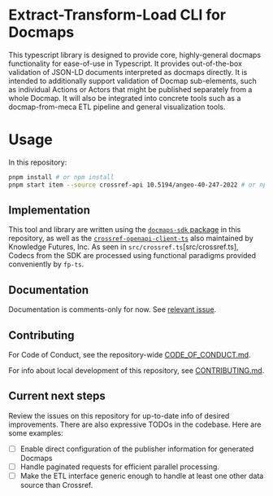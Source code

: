 # Extract-Transform-Load CLI for Docmaps

This typescript library is designed to provide core, highly-general docmaps
functionality for ease-of-use in Typescript. It provides out-of-the-box
validation of JSON-LD documents interpreted as docmaps directly. It is intended
to additionally support validation of Docmap sub-elements, such as individual
Actions or Actors that might be published separately from a whole Docmap. It
will also be integrated into concrete tools such as a docmap-from-meca ETL pipeline
and general visualization tools.

# Usage

In this repository:

```bash
pnpm install # or npm install
pnpm start item --source crossref-api 10.5194/angeo-40-247-2022 # or npm start
```

## Implementation

This tool and library are written using the [`docmaps-sdk` package](/packages/ts-sdk)
in this repository, as well as the [`crossref-openapi-client-ts`](https://github.com/Docmaps-Project/crossref-openapi-client-ts)
also maintained by Knowledge Futures, Inc. As seen in `src/crossref.ts`[src/crossref.ts],
Codecs from the SDK are processed using functional paradigms provided conveniently by
`fp-ts`.

## Documentation

Documentation is comments-only for now. See [relevant issue](https://github.com/Docmaps-Project/docmaps/issues/20).

## Contributing

For Code of Conduct, see the repository-wide [CODE_OF_CONDUCT.md](/CODE_OF_CONDUCT.md).

For info about local development of this repository, see [CONTRIBUTING.md](CONTRIBUTING.md).

## Current next steps

Review the issues on this repository for up-to-date info of desired improvements.
There are also expressive TODOs in the codebase.
Here are some examples:

- [ ] Enable direct configuration of the publisher information for generated Docmaps
- [ ] Handle paginated requests for efficient parallel processing.
- [ ] Make the ETL interface generic enough to handle at least one other data source than Crossref.
